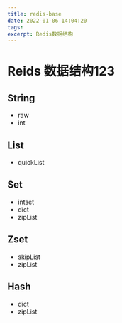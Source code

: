 ```yaml
---
title: redis-base
date: 2022-01-06 14:04:20
tags:
excerpt: Redis数据结构
---
```

# Reids 数据结构123
## String
- raw
- int
## List
- quickList
## Set
- intset
- dict
- zipList
## Zset
- skipList
- zipList
## Hash
- dict
- zipList